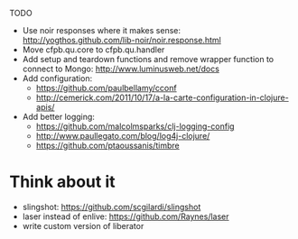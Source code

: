 TODO

* Use noir responses where it makes sense: http://yogthos.github.com/lib-noir/noir.response.html
* Move cfpb.qu.core to cfpb.qu.handler
* Add setup and teardown functions and remove wrapper function to connect to Mongo: http://www.luminusweb.net/docs
* Add configuration: 
  * https://github.com/paulbellamy/cconf
  * http://cemerick.com/2011/10/17/a-la-carte-configuration-in-clojure-apis/
* Add better logging:
  * https://github.com/malcolmsparks/clj-logging-config
  * http://www.paullegato.com/blog/log4j-clojure/
  * https://github.com/ptaoussanis/timbre

# Think about it
* slingshot: https://github.com/scgilardi/slingshot
* laser instead of enlive: https://github.com/Raynes/laser
* write custom version of liberator
